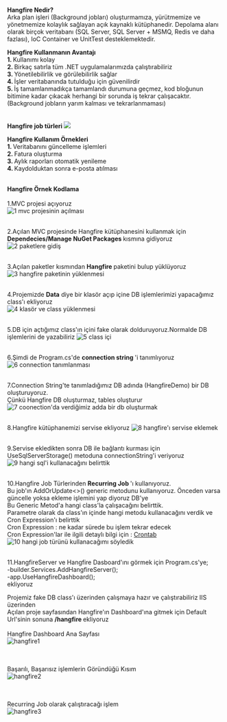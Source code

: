 <strong> Hangfire Nedir? </strong> <br/>
Arka plan işleri (Background jobları) oluşturmamıza, 
yürütmemize ve yönetmemize kolaylık sağlayan açık kaynaklı kütüphanedir.
Depolama alanı olarak birçok veritabanı 
(SQL Server, SQL Server + MSMQ, Redis ve daha fazlası),
IoC Container ve UnitTest desteklemektedir.

<strong> Hangfire Kullanmanın Avantajı </strong> <br/>
<strong> 1. </strong> Kullanımı kolay <br/>
<strong> 2. </strong> Birkaç satırla tüm .NET uygulamalarımızda çalıştırabiliriz <br/>
<strong> 3. </strong> Yönetilebilirlik ve görülebilirlik sağlar <br/>
<strong> 4. </strong> İşler veritabanında tutulduğu için güvenilirdir <br/>
<strong> 5. </strong> İş tamamlanmadıkça tamamlandı durumuna geçmez, kod bloğunun bitimine kadar çıkacak 
herhangi bir sorunda iş tekrar çalışacaktır.(Background jobların 
yarım kalması ve tekrarlanmaması)
<br/> <br/> <br/>
<strong> Hangfire job türleri </strong>
<img src="https://miro.medium.com/v2/resize:fit:1100/format:webp/1*-kltPD7LFeqwWBF6X0vXLA.png"></img>

<strong> Hangfire Kullanım Örnekleri </strong> <br/>
<strong> 1. </strong> Veritabanını güncelleme işlemleri <br/>
<strong> 2. </strong> Fatura oluşturma <br/>
<strong> 3. </strong> Aylık raporları otomatik yenileme <br/>
<strong> 4. </strong> Kaydolduktan sonra e-posta atılması <br/> <br/> 

<strong> Hangfire Örnek Kodlama </strong> <br/> <br/>
1.MVC projesi açıyoruz <br/>
![1 mvc projesinin açılması](https://github.com/yalcinselcuk/Turkcell-Task/assets/81808916/b8249bb0-7d11-4228-9f96-87d11790c743)
<br/><br/>

2.Açılan MVC projesinde Hangfire kütüphanesini kullanmak için <strong> Dependecies/Manage NuGet Packages </strong> kısmına gidiyoruz  
![2 paketlere gidiş](https://github.com/yalcinselcuk/Turkcell-Task/assets/81808916/1f98b363-448b-4707-a741-fc19447bddda)
<br/><br/>

3.Açılan paketler kısmından <strong> Hangfire </strong> paketini bulup yüklüyoruz
![3 hangfire paketinin yüklenmesi](https://github.com/yalcinselcuk/Turkcell-Task/assets/81808916/0292dd1c-3d2f-47f1-b402-e45525105269)
<br/><br/>

4.Projemizde <strong>Data</strong> diye bir klasör açıp içine DB işlemlerimizi yapacağımız class'ı ekliyoruz <br/>
![4 klasör ve class yüklenmesi](https://github.com/yalcinselcuk/Turkcell-Task/assets/81808916/9cf6ea8d-1240-4562-bc97-c9ef3f784b13)
<br/><br/>

5.DB için açtığımız class'ın içini fake olarak dolduruyoruz.Normalde DB işlemlerini de yazabiliriz
![5 class içi](https://github.com/yalcinselcuk/Turkcell-Task/assets/81808916/47566b2a-2c58-4f80-91c5-9749918fd1fa)
<br/><br/>

6.Şimdi de Program.cs'de <strong> connection string </strong> 'i tanımlıyoruz
![6 connection tanımlanması](https://github.com/yalcinselcuk/Turkcell-Task/assets/81808916/b754a259-54a8-44c2-9ee1-0d45eee8e045)
<br/> <br/>

7.Connection String'te tanımladığımız DB adında (HangfireDemo) bir DB oluşturuyoruz.<br/>
Çünkü Hangfire DB oluşturmaz, tables oluşturur <br/>
![7 coonection'da verdiğimiz adda bir db oluşturmak](https://github.com/yalcinselcuk/Turkcell-Task/assets/81808916/f76eb245-4ab0-42e0-9948-bc6116712c4a)
<br/> <br/>

8.Hangfire kütüphanemizi servise ekliyoruz
![8 hangfire'ı servise eklemek](https://github.com/yalcinselcuk/Turkcell-Task/assets/81808916/9c0871b2-fe16-4482-b0da-418e9990fdfc)
<br/> <br/>

9.Servise ekledikten sonra DB ile bağlantı kurması için UseSqlServerStorage() metoduna connectionString'i veriyoruz 
![9 hangi sql'i kullanacağını belirttik](https://github.com/yalcinselcuk/Turkcell-Task/assets/81808916/d7aa461e-6b42-4680-b849-55a384883f9e)
<br/> <br/>

10.Hangfire Job Türlerinden <strong> Recurring Job </strong> 'ı kullanıyoruz. <br/>
Bu job'ın AddOrUpdate<>()  generic metodunu kullanıyoruz. Önceden varsa güncelle yoksa ekleme işlemini yap diyoruz DB'ye <br/>
Bu Generic Metod'a hangi class'la çalışacağını belirttik. <br/>
Parametre olarak da class'ın içinde hangi metodu kullanacağını verdik ve Cron Expression'ı belirttik <br/>
Cron Expression : ne kadar sürede bu işlem tekrar edecek <br/>
Cron Expression'lar ile ilgili detaylı bilgi için : <a href="https://crontab.cronhub.io/"> Crontab </a>
![10 hangi job türünü kullanacağımı söyledik](https://github.com/yalcinselcuk/Turkcell-Task/assets/81808916/d0a5d7c1-f147-4992-8060-02c46840f4e6)
<br/> <br/>

11.HangfireServer ve Hangfire Dasboard'ını görmek için Program.cs'ye; <br/>
-builder.Services.AddHangfireServer(); <br/>
-app.UseHangfireDashboard(); <br/>
ekliyoruz

Projemiz fake DB class'ı üzerinden çalışmaya hazır ve çalıştırabiliriz IIS üzerinden <br/>
Açılan proje sayfasından Hangfire'ın Dashboard'ına gitmek için Default Url'sinin sonuna <strong> /hangfire </strong> ekliyoruz
<br/> <br/>
Hangfire Dashboard Ana Sayfası <br/>
![hangfire1](https://github.com/yalcinselcuk/Turkcell-Task/assets/81808916/c40abe1f-3397-4ba8-b74c-89d6d9c466b5)

<br/> <br/>
Başarılı, Başarısız işlemlerin Göründüğü Kısım <br/>
![hangfire2](https://github.com/yalcinselcuk/Turkcell-Task/assets/81808916/d28b8841-6536-4fa8-9531-5fa1b3104b08)

<br/> <br/>
Recurring Job olarak çalıştıracağı işlem <br/>
![hangfire3](https://github.com/yalcinselcuk/Turkcell-Task/assets/81808916/00c9a63b-73ec-4015-bba7-b8318d6d74e5)


